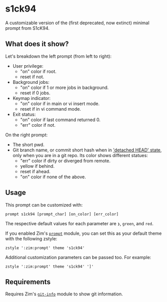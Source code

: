 s1ck94
======

A customizable version of the (first deprecated, now extinct) minimal prompt
from S1cK94.

What does it show?
------------------

Let's breakdown the left prompt (from left to right):

  * User privilege:
    * "on" color if root.
    * reset if not.
  * Background jobs:
    * "on" color if 1 or more jobs in background.
    * reset if 0 jobs.
  * Keymap indicator:
    * "on" color if in main or vi insert mode.
    * reset if in vi command mode.
  * Exit status:
    * "on" color if last command returned 0.
    * "err" color if not.

On the right prompt:

  * The short pwd.
  * Git branch name, or commit short hash when in
    ['detached HEAD' state](http://gitfaq.org/articles/what-is-a-detached-head.html),
    only when you are in a git repo. Its color shows different statues:
    * "err" color if dirty or diverged from remote.
    * yellow if behind.
    * reset if ahead.
    * "on" color if none of the above.

Usage
-----

This prompt can be customized with:

    prompt s1ck94 [prompt_char] [on_color] [err_color]

The respective default values for each parameter are `❯`, `green`, and `red`.

If you enabled Zim's [`prompt`](https://github.com/zimfw/prompt) module, you can
set this as your default theme with the following zstyle:

    zstyle ':zim:prompt' theme 's1ck94'

Additional customization parameters can be passed too. For example:

    zstyle ':zim:prompt' theme 's1ck94' ']'

Requirements
------------

Requires Zim's [`git-info`](https://github.com/zimfw/git-info) module to show
git information.
